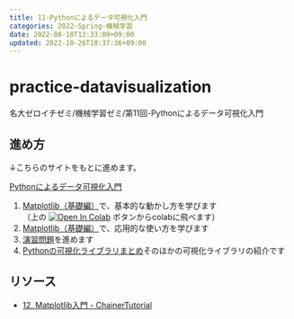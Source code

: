 ```yaml
---
title: 11-Pythonによるデータ可視化入門
categories: 2022-Spring-機械学習
date: 2022-08-10T12:33:09+09:00
updated: 2022-10-26T18:37:36+09:00
---
```

# practice-datavisualization
名大ゼロイチゼミ/機械学習ゼミ/第11回-Pythonによるデータ可視化入門

## 進め方
↓こちらのサイトをもとに進めます。

[Pythonによるデータ可視化入門](https://kentakom1213.github.io/practice-datavisualization/intro.html)

1. [Matplotlib（基礎編）](https://kentakom1213.github.io/practice-datavisualization/matplotlib_basic.html)で、基本的な動かし方を学びます   
   （上の [![Open In Colab](https://colab.research.google.com/assets/colab-badge.svg)]() ボタンからcolabに飛べます）
2. [Matplotlib（基礎編）](https://kentakom1213.github.io/practice-datavisualization/matplotlib_advanced.html)で、応用的な使い方を学びます
3. [演習問題](https://kentakom1213.github.io/practice-datavisualization/matplotlib_practice.html)を進めます
4. [Pythonの可視化ライブラリまとめ](https://kentakom1213.github.io/practice-datavisualization/visualizers.html)そのほかの可視化ライブラリの紹介です

## リソース
- [12. Matplotlib入門 - ChainerTutorial](https://tutorials.chainer.org/ja/12_Introduction_to_Matplotlib.html)

